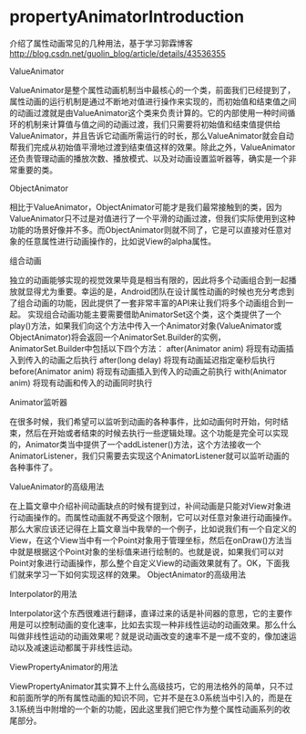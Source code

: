 # propertyAnimatorIntroduction
介绍了属性动画常见的几种用法，基于学习郭霖博客
http://blog.csdn.net/guolin_blog/article/details/43536355

ValueAnimator

ValueAnimator是整个属性动画机制当中最核心的一个类，前面我们已经提到了，属性动画的运行机制是通过不断地对值进行操作来实现的，而初始值和结束值之间的动画过渡就是由ValueAnimator这个类来负责计算的。它的内部使用一种时间循环的机制来计算值与值之间的动画过渡，我们只需要将初始值和结束值提供给ValueAnimator，并且告诉它动画所需运行的时长，那么ValueAnimator就会自动帮我们完成从初始值平滑地过渡到结束值这样的效果。除此之外，ValueAnimator还负责管理动画的播放次数、播放模式、以及对动画设置监听器等，确实是一个非常重要的类。



ObjectAnimator

相比于ValueAnimator，ObjectAnimator可能才是我们最常接触到的类，因为ValueAnimator只不过是对值进行了一个平滑的动画过渡，但我们实际使用到这种功能的场景好像并不多。而ObjectAnimator则就不同了，它是可以直接对任意对象的任意属性进行动画操作的，比如说View的alpha属性。



组合动画

独立的动画能够实现的视觉效果毕竟是相当有限的，因此将多个动画组合到一起播放就显得尤为重要。幸运的是，Android团队在设计属性动画的时候也充分考虑到了组合动画的功能，因此提供了一套非常丰富的API来让我们将多个动画组合到一起。
实现组合动画功能主要需要借助AnimatorSet这个类，这个类提供了一个play()方法，如果我们向这个方法中传入一个Animator对象(ValueAnimator或ObjectAnimator)将会返回一个AnimatorSet.Builder的实例，AnimatorSet.Builder中包括以下四个方法：
after(Animator anim)   将现有动画插入到传入的动画之后执行
after(long delay)   将现有动画延迟指定毫秒后执行
before(Animator anim)   将现有动画插入到传入的动画之前执行
with(Animator anim)   将现有动画和传入的动画同时执行



Animator监听器

在很多时候，我们希望可以监听到动画的各种事件，比如动画何时开始，何时结束，然后在开始或者结束的时候去执行一些逻辑处理。这个功能是完全可以实现的，Animator类当中提供了一个addListener()方法，这个方法接收一个AnimatorListener，我们只需要去实现这个AnimatorListener就可以监听动画的各种事件了。



ValueAnimator的高级用法

在上篇文章中介绍补间动画缺点的时候有提到过，补间动画是只能对View对象进行动画操作的。而属性动画就不再受这个限制，它可以对任意对象进行动画操作。那么大家应该还记得在上篇文章当中我举的一个例子，比如说我们有一个自定义的View，在这个View当中有一个Point对象用于管理坐标，然后在onDraw()方法当中就是根据这个Point对象的坐标值来进行绘制的。也就是说，如果我们可以对Point对象进行动画操作，那么整个自定义View的动画效果就有了。OK，下面我们就来学习一下如何实现这样的效果。
ObjectAnimator的高级用法



Interpolator的用法

Interpolator这个东西很难进行翻译，直译过来的话是补间器的意思，它的主要作用是可以控制动画的变化速率，比如去实现一种非线性运动的动画效果。那么什么叫做非线性运动的动画效果呢？就是说动画改变的速率不是一成不变的，像加速运动以及减速运动都属于非线性运动。



ViewPropertyAnimator的用法

ViewPropertyAnimator其实算不上什么高级技巧，它的用法格外的简单，只不过和前面所学的所有属性动画的知识不同，它并不是在3.0系统当中引入的，而是在3.1系统当中附增的一个新的功能，因此这里我们把它作为整个属性动画系列的收尾部分。



